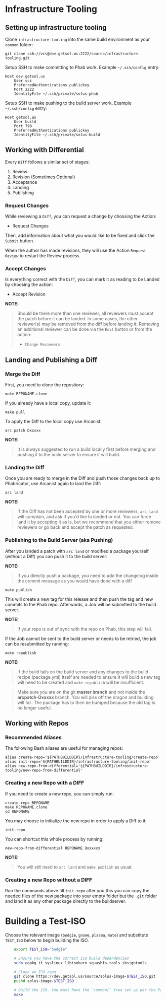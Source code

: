 # Infrastructure Tooling

## Setting up infrastructure tooling

Clone `infrastructure-tooling` into the same build environment as your `common` folder:

```
git clone ssh://vcs@dev.getsol.us:2222/source/infrastructure-tooling.git
```

Setup SSH to make committing to Phab work. Example `~/.ssh/config` entry:

```
Host dev.getsol.us
    User vcs
    PreferredAuthentications publickey
    Port 2222
    IdentityFile ~/.ssh/private/solus-phab
```

Setup SSH to make pushing to the build server work. Example `~/.ssh/config` entry:

```
Host getsol.us
    User build
    Port 798
    PreferredAuthentications publickey
    IdentityFile ~/.ssh/private/solus-build
```

## Working with Differential

Every `Diff` follows a similar set of stages:

1. Review
2. Revision (Sometimes Optional)
3. Acceptance
4. Landing
5. Publishing

### Request Changes

While reviewing a `Diff`, you can request a change by choosing the Action:

- Request Changes

Then, add information about what you would like to be fixed and click the `Submit` button.

When the author has made revisions, they will use the Action `Request Review` to restart the Review process.

### Accept Changes

Is everything correct with the `Diff`, you can mark it as reading to be Landed by choosing the action: 

- Accept Revision

**NOTE:**

> Should be there more than one reviewer, all reviewers must accept the patch before it can be landed. In some cases, the other reviewer(s) may be removed from the diff before landing it. Removing an additional reviewer can be done via the `Edit` button or from the action:
>
> -  `Change Reviewers`

## Landing and Publishing a Diff

### Merge the Diff

First, you need to clone the repository:

```
make REPONAME.clone
```

If you already have a local copy, update it:

```
make pull
```

To apply the Diff to the local copy use Arcanist:

```
arc patch Dxxxxx
```


**NOTE:**

>It is always suggested to run a build locally first before merging and pushing it to the build server to ensure it will build.

### Landing the Diff

Once you are ready to merge in the Diff and push those changes back up to Phabricator, use Arcanist again to land the Diff:

```
arc land
```

**NOTE:**

> If the Diff has not been accepted by one or more reviewers, `arc land` will complain, and ask if you'd like to landed or not. You can force land it by accepting it as is, but we recommend that you either remove reviewers or go back and accept the patch as requested.


### Publishing to the Build Server (aka Pushing)

After you landed a patch with `arc land` or modified a package yourself (without a Diff) you can push it to the build server:

**NOTE:**
> If you directly push a package, you need to add the changelog inside the commit message as you would have done with a diff

```
make publish
```

This will create a new tag for this release and then push the tag and new commits to the Phab repo. Afterwards, a Job will be submitted to the build server.

**NOTE:**

> If your repo is out of sync with the repo on Phab, this step will fail.

If the Job cannot be sent to the build server or needs to be retried, the job can be resubmitted by running:

```
make republish
```

**NOTE:**

> If the build fails on the build server and any changes to the build recipe (package.yml) itself are needed to ensure it will build a new tag will need to be created and `make republish` will be insufficient.

> Make sure you are on the git **master branch** and not inside the **arcpatch-Dxxxxx** branch. You will piss off the dragon and building will fail. The package has to then be bumped because the old tag is no longer useful.

## Working with Repos

### Recommended Aliases

The following Bash aliases are useful for managing repos:

```
alias create-repo='${PATHBUILDDIR}/infrastructure-tooling/create-repo' 
alias init-repo='${PATHBUILDDIR}/infrastructure-tooling/init-repo' 
alias new-repo-from-differential='${PATHBUILDDIR}/infrastructure-tooling/new-repo-from-differential' 
```

### Creating a new Repo with a DIFF

If you need to create a new repo, you can simply run:

```
create-repo REPONAME
make REPONAME.clone
cd REPONAME
```

You may choose to initialize the new repo in order to apply a Diff to it:

```
init-repo
```

You can shortcut this whole process by running:

```
new-repo-from-differential REPONAME Dxxxxxx`
```

**NOTE:**

> You will still need to `arc land` and `make publish` as usual.

### Creating a new Repo without a DIFF

Run the commands above till `init-repo` after you this you can copy the needed files of the new package into your empty folder but the `.git` folder and land it as any other package directly to the buildserver.

# Building a Test-ISO

Choose the relevant image (`budgie`, `gnome`, `plasma`, `mate`) and substitute `TEST_ISO` below to begin building the ISO.

```bash
    export TEST_ISO="budgie"

    # Ensure you have the correct ISO build dependencies
    sudo eopkg it syslinux libisoburn squashfs-tools sbsigntools

    # Clone an ISO repo
    git clone https://dev.getsol.us/source/solus-image-$TEST_ISO.git
    pushd solus-image-$TEST_ISO

    # Build the ISO. You must have the `common/` tree set up per the Packaging introduction.
    make
```
